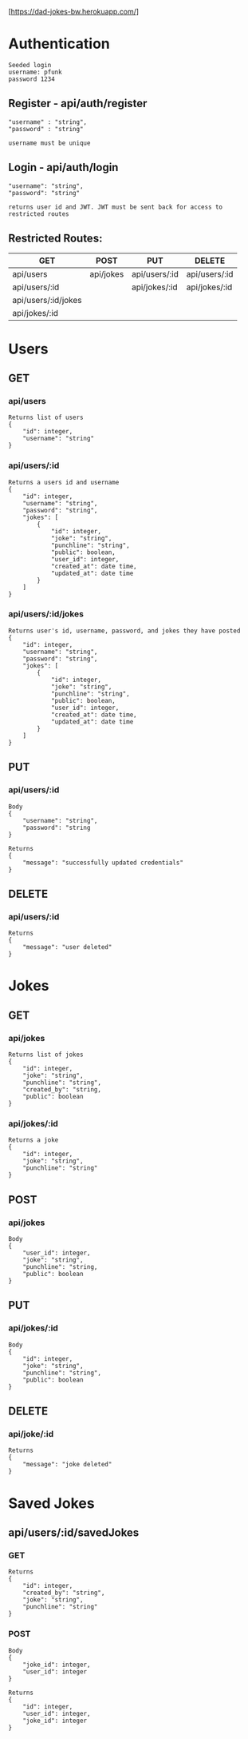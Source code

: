 [https://dad-jokes-bw.herokuapp.com/]

# Authentication

    Seeded login
    username: pfunk
    password 1234

## Register - api/auth/register

    "username" : "string",
    "password" : "string"

    username must be unique

## Login - api/auth/login

    "username": "string",
    "password": "string"

    returns user id and JWT. JWT must be sent back for access to restricted routes

## Restricted Routes:

| GET                 | POST      | PUT           | DELETE        |
| ------------------- | --------- | ------------- | ------------- |
| api/users           | api/jokes | api/users/:id | api/users/:id |
| api/users/:id       |           | api/jokes/:id | api/jokes/:id |
| api/users/:id/jokes |           |               |
| api/jokes/:id       |           |               |

# Users

## GET

### api/users

    Returns list of users
    {
        "id": integer,
        "username": "string"
    }

### api/users/:id

    Returns a users id and username
    {
        "id": integer,
        "username": "string",
        "password": "string",
        "jokes": [
            {
                "id": integer,
                "joke": "string",
                "punchline": "string",
                "public": boolean,
                "user_id": integer,
                "created_at": date time,
                "updated_at": date time
            }
        ]
    }

### api/users/:id/jokes

    Returns user's id, username, password, and jokes they have posted
    {
        "id": integer,
        "username": "string",
        "password": "string",
        "jokes": [
            {
                "id": integer,
                "joke": "string",
                "punchline": "string",
                "public": boolean,
                "user_id": integer,
                "created_at": date time,
                "updated_at": date time
            }
        ]
    }

## PUT

### api/users/:id

    Body
    {
        "username": "string",
        "password": "string
    }

    Returns
    {
        "message": "successfully updated credentials"
    }

## DELETE

### api/users/:id

    Returns
    {
        "message": "user deleted"
    }

# Jokes

## GET

### api/jokes

    Returns list of jokes
    {
        "id": integer,
        "joke": "string",
        "punchline": "string",
        "created_by": "string,
        "public": boolean
    }

### api/jokes/:id

    Returns a joke
    {
        "id": integer,
        "joke": "string",
        "punchline": "string"
    }

## POST

### api/jokes

    Body
    {
        "user_id": integer,
        "joke": "string",
        "punchline": "string,
        "public": boolean
    }

## PUT

### api/jokes/:id

    Body
    {
        "id": integer,
        "joke": "string",
        "punchline": "string",
        "public": boolean
    }

## DELETE

### api/joke/:id

    Returns
    {
        "message": "joke deleted"
    }

# Saved Jokes

## api/users/:id/savedJokes

### GET

    Returns
    {
        "id": integer,
        "created_by": "string",
        "joke": "string",
        "punchline": "string"
    }

### POST

    Body
    {
        "joke_id": integer,
        "user_id": integer
    }

    Returns
    {
        "id": integer,
        "user_id": integer,
        "joke_id": integer
    }
